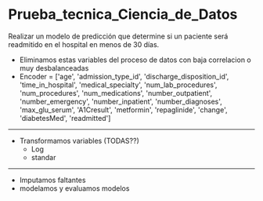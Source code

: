# Prueba_tecnica_Ciencia_de_Datos
Realizar un modelo de predicción que determine si un paciente será readmitido en el hospital en menos de 30 días.

- Eliminamos estas variables del proceso de datos con baja correlacion o muy desbalanceadas
- Encoder = ['age', 'admission_type_id', 'discharge_disposition_id',
       'time_in_hospital', 'medical_specialty', 'num_lab_procedures',
       'num_procedures', 'num_medications', 'number_outpatient',
       'number_emergency', 'number_inpatient', 'number_diagnoses',
       'max_glu_serum', 'A1Cresult', 'metformin', 'repaglinide', 'change',
       'diabetesMed', 'readmitted']
---
- Transformamos variables (TODAS??)
  - Log
  - standar
---
- Imputamos faltantes
- modelamos y evaluamos modelos
